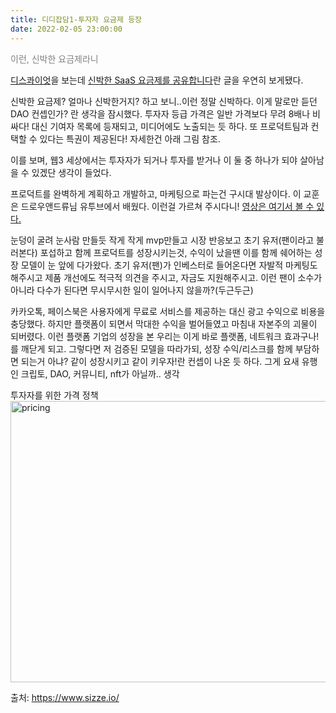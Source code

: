 ```yaml
---
title: 디디잡담1-투자자 요금제 등장
date: 2022-02-05 23:00:00
---
```


<font color="gray">이런, 신박한 요금제라니</font>

[디스콰이엇](https://disquiet.io/)을 보는데 [신박한 SaaS 요금제를 공유합니다](https://disquiet.io/@stevenjang/makerlog/155)란 글을 우연히 보게됐다. 

신박한 요금제? 얼마나 신박한거지? 하고 보니..이런 정말 신박하다. 이게 말로만 듣던 DAO 컨셉인가? 란 생각을 잠시했다. 투자자 등급 가격은 일반 가격보다 무려 8배나 비싸다! 대신 기여자 목록에 등재되고, 미디어에도 노출되는 듯 하다. 또 프로덕트팀과 컨택할 수 있다는 특권이 제공된다! 자세한건 아래 그림 참조.


이를 보며, 웹3 세상에서는 투자자가 되거나 투자를 받거나 이 둘 중 하나가 되야 살아남을 수 있겠단 생각이 들었다. 


프로덕트를 완벽하게 계획하고 개발하고, 마케팅으로 파는건 구시대 발상이다. 이 교훈은 드로우앤드류님 유투브에서 배웠다. 이런걸 가르쳐 주시다니! [영상은 여기서 볼 수 있다.](https://youtu.be/dtgEhPv5Ww0)


눈덩이 굴려 눈사람 만들듯 작게 작게 mvp만들고 시장 반응보고 초기 유저(팬이라고 불러본다) 포섭하고 함께 프로덕트를 성장시키는것, 수익이 났을땐 이를 함께 쉐어하는 성장 모델이 눈 앞에 다가왔다. 초기 유저(팬)가 인베스터로 들어온다면 자발적 마케팅도 해주시고 제품 개선에도 적극적 의견을 주시고, 자금도 지원해주시고. 이런 팬이 소수가 아니라 다수가 된다면 무시무시한 일이 일어나지 않을까?(두근두근) 

카카오톡, 페이스북은 사용자에게 무료로 서비스를 제공하는 대신 광고 수익으로 비용을 충당했다. 하지만 플랫폼이 되면서 막대한 수익을 벌어들였고 마침내 자본주의 괴물이 되버렸다. 이런 플랫폼 기업의 성장을 본 우리는 이게 바로 플랫폼, 네트워크 효과구나!를 깨닫게 되고. 그렇다면 저 검증된 모델을 따라가되, 성장 수익/리스크를 함께 부담하면 되는거 아냐? 같이 성장시키고 같이 키우자!란 컨셉이 나온 듯 하다. 그게 요새 유행인 크립토, DAO, 커뮤니티, nft가 아닐까.. 생각

투자자를 위한 가격 정책
<img src="https://noondayz.github.io/blog/images/0206_pricing.png" alt="pricing" width="850" height="450">

출처: https://www.sizze.io/